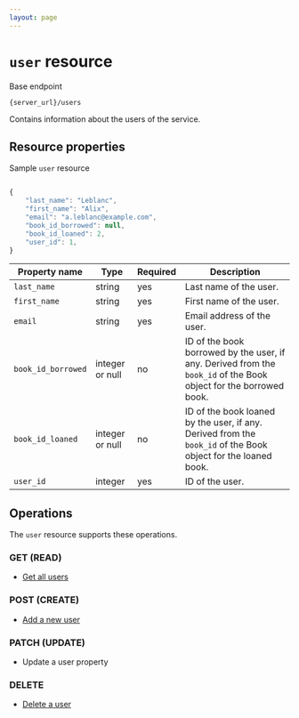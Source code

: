 ```yaml
---
layout: page
---
```

# `user` resource

Base endpoint

```shell
{server_url}/users
```

Contains information about the users of the service.

## Resource properties

Sample `user` resource

```js

{
    "last_name": "Leblanc",
    "first_name": "Alix",
    "email": "a.leblanc@example.com",  
    "book_id_borrowed": null,
    "book_id_loaned": 2,
    "user_id": 1,
}
```

| Property name | Type | Required | Description |
| ------------- | ----------- | ----------- | ----- |
| `last_name` | string | yes  | Last name of the user. |
| `first_name` | string | yes | First name of the user. | 
| `email`      | string | yes | Email address of the user. | 
| `book_id_borrowed` | integer or null | no | ID of the book borrowed by the user, if any. Derived from the `book_id` of the Book object for the borrowed book. |
| `book_id_loaned` | integer or null | no | ID of the book loaned by the user, if any. Derived from the `book_id` of the Book object for the loaned book.  |
| `user_id` | integer | yes | ID of the user. |

## Operations

The `user` resource supports these operations.

### GET (READ)

* [Get all users](users-get-all-users.md)

### POST (CREATE)

* [Add a new user](users-add-a-new-user.md)

### PATCH (UPDATE)

* Update a user property

### DELETE

* [Delete a user](users-delete-user.md)